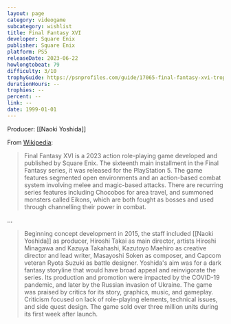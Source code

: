 ```yaml
---
layout: page
category: videogame
subcategory: wishlist
title: Final Fantasy XVI
developer: Square Enix
publisher: Square Enix
platform: PS5
releaseDate: 2023-06-22
howlongtobeat: 79
difficulty: 3/10
trophyGuide: https://psnprofiles.com/guide/17065-final-fantasy-xvi-trophy-guide
durationHours: --
trophies: --
percent: --
link: --
date: 1999-01-01
---
```


Producer: [[Naoki Yoshida]]

From [Wikipedia](https://en.wikipedia.org/wiki/Final_Fantasy_XVI):

> Final Fantasy XVI is a 2023 action role-playing game developed and published by Square Enix. The sixteenth main installment in the Final Fantasy series, it was released for the PlayStation 5. The game features segmented open environments and an action-based combat system involving melee and magic-based attacks. There are recurring series features including Chocobos for area travel, and summoned monsters called Eikons, which are both fought as bosses and used through channelling their power in combat.

…

> Beginning concept development in 2015, the staff included [[Naoki Yoshida]] as producer, Hiroshi Takai as main director, artists Hiroshi Minagawa and Kazuya Takahashi, Kazutoyo Maehiro as creative director and lead writer, Masayoshi Soken as composer, and Capcom veteran Ryota Suzuki as battle designer. Yoshida's aim was for a dark fantasy storyline that would have broad appeal and reinvigorate the series. Its production and promotion were impacted by the COVID-19 pandemic, and later by the Russian invasion of Ukraine. The game was praised by critics for its story, graphics, music, and gameplay. Criticism focused on lack of role-playing elements, technical issues, and side quest design. The game sold over three million units during its first week after launch.

